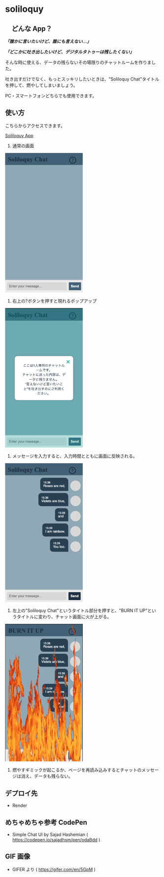 # soliloquy

## 　どんな App？

**_「誰かに言いたいけど、誰にも言えない...」_**

**_「どこかに吐き出したいけど、デジタルタトゥーは残したくない」_**

そんな時に使える、データの残らないその場限りのチャットルームを作りました。

吐き出すだけでなく、もっとスッキリしたいときは、"Soliloquy Chat"タイトルを押して、燃やしてしまいましょう。

PC・スマートフォンどちらでも使用できます。

## 使い方

こちらからアクセスできます。

[Soliloquy App](https://soliloquy-chat.onrender.com)

1. 通常の画面

<img src=images/1_base.png width="50%" alt="ベーシックなチャット画面" />

1. 右上の?ボタンを押すと現れるポップアップ

<img src=images/2_info.png width="50%" alt="チャット画面に「これは1人専用のチャットルームです。チャットに送った内容は、データに残りません。言えないけど言いたいことを吐き出すのにご利用ください。」と書いてある" />

1. メッセージを入力すると、入力時間とともに画面に反映される。

<img src=images/3_chat.png width="50%" alt="「明日雨降れ！」など取り止めのないメッセージがチャット画面に反映されている様子" />

1. 左上の"Soliloquy Chat"というタイトル部分を押すと、"BURN IT UP"というタイトルに変わり、チャット画面に火が上がる。

<img src=images/4_burn.png width="50%" alt="チャット画面に炎が上がっている様子" />

1. 燃やすギミックが起こるか、ページを再読み込みするとチャットのメッセージは消え、データも残らない。

## デプロイ先

- Render

## めちゃめちゃ参考 CodePen

- Simple Chat UI by Sajad Hashemian
  ( https://codepen.io/sajadhsm/pen/odaBdd )

## GIF 画像

- GIFER より ( https://gifer.com/en/5GpM )
